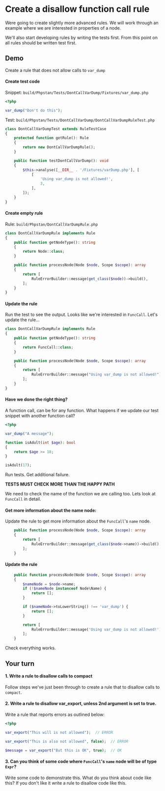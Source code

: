 # Create a disallow function call rule

Were going to create slightly more advanced rules. 
We will work through an example where we are interested in properties of a node.

We'll also start developing rules by writing the tests first. From this point on all rules should be written test first.

## Demo 

Create a rule that does not allow calls to `var_dump`

#### Create test code

Snippet: `build/Phpstan/Tests/DontCallVarDump/Fixtures/var_dump.php`

```php
<?php

var_dump("Don't do this");
```
Test: `build/Phpstan/Tests/DontCallVarDump/DontCallVarDumpRuleTest.php`

```php
class DontCallVarDumpTest extends RuleTestCase
{
    protected function getRule(): Rule
    {
        return new DontCallVarDumpRule();
    }

    public function testDontCallVarDump(): void
    {
        $this->analyse([__DIR__ . '/Fixtures/varDump.php'], [
            [
                'Using var_dump is not allowed!',
                3,
            ],
        ]);
    }
}
```

#### Create empty rule

Rule: `build/Phpstan/DontCallVarDumpRule.php`

```php
class DontCallVarDumpRule implements Rule
{
    public function getNodeType(): string
    {
        return Node::class;
    }

    public function processNode(Node $node, Scope $scope): array
    {
        return [
            RuleErrorBuilder::message(get_class($node))->build(),
        ];
    }
}
```

#### Update the rule

Run the test to see the output. Looks like we're interested in `FuncCall`. Let's update the rule...

```php
class DontCallVarDumpRule implements Rule
{
    public function getNodeType(): string
    {
        return FuncCall::class;
    }

    public function processNode(Node $node, Scope $scope): array
    {
        return [
            RuleErrorBuilder::message("Using var_dump is not allowed!")->build(),
        ];
    }
}
```

#### Have we done the right thing?

A function call, can be for any function. What happens if we update our test snippet with another function call?

```php
<?php

var_dump("A message");

function isAdult(int $age): bool
{
    return $age >= 18;
}

isAdult(17);
```

Run tests. Get additional failure.

**TESTS MUST CHECK MORE THAN THE HAPPY PATH**

We need to check the name of the function we are calling too. Lets look at `FuncCall` in detail.

#### Get more information about the name node:

Update the rule to get more information about the `FuncCall`'s `name` node.

```php
    public function processNode(Node $node, Scope $scope): array
    {
        return [
            RuleErrorBuilder::message(get_class($node->name))->build(),
        ];
    }
```

#### Update the rule

```php
    public function processNode(Node $node, Scope $scope): array
    {
        $nameNode = $node->name;
        if (!$nameNode instanceof Node\Name) {
            return [];
        }

        if ($nameNode->toLowerString() !== 'var_dump') {
            return [];
        }

        return [
            RuleErrorBuilder::message('Using var_dump is not allowed!')->build(),
        ];
    }
```

Check everything works.

## Your turn

#### 1. Write a rule to disallow calls to compact

Follow steps we've just been through to create a rule that to disallow calls to `compact`.

#### 2. Write a rule to disallow var_export, unless 2nd argument is set to true.

Write a rule that reports errors as outlined below:

```php
<?php

var_export("This will is not allowed");  // ERROR

var_export("This is also not allowed", false);  // ERROR

$message = var_export("But this is OK", true);  // OK
```

#### 3. Can you think of some code where `FuncCall`'s `name` node will be of type `Expr`?

Write some code to demonstrate this. What do you think about code like this? If you don't like it write a rule to disallow code like this.
